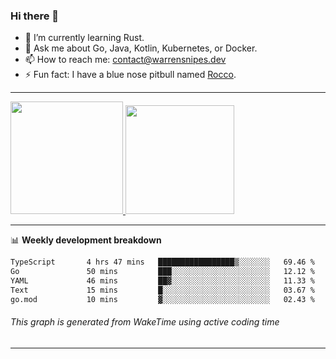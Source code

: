### Hi there 👋

- 🌱 I’m currently learning Rust.
- 💬 Ask me about Go, Java, Kotlin, Kubernetes, or Docker.
- 📫 How to reach me: contact@warrensnipes.dev
- ⚡ Fun fact: I have a blue nose pitbull named [Rocco](https://i.imgur.com/iLsSCKu.jpg).

-------


<a href="https://github.com/LockedThread/LockedThread">
  <img height="180em" src="https://github-readme-stats.vercel.app/api?username=LockedThread&theme=transparent&bg_color=00000000&show_icons=true&count_private=true" />
  <img height="174em" src="https://github-readme-stats.vercel.app/api/top-langs?username=LockedThread&theme=transparent&layout=compact&hide_progress=true&bg_color=00000000" />
  </a>

-------

📊 **Weekly development breakdown**
<!--START_SECTION:waka-->

```txt
TypeScript       4 hrs 47 mins   █████████████████▒░░░░░░░   69.46 %
Go               50 mins         ███░░░░░░░░░░░░░░░░░░░░░░   12.12 %
YAML             46 mins         ██▓░░░░░░░░░░░░░░░░░░░░░░   11.33 %
Text             15 mins         █░░░░░░░░░░░░░░░░░░░░░░░░   03.67 %
go.mod           10 mins         ▓░░░░░░░░░░░░░░░░░░░░░░░░   02.43 %
```

<!--END_SECTION:waka-->
###### *This graph is generated from WakeTime using active coding time*
-------
